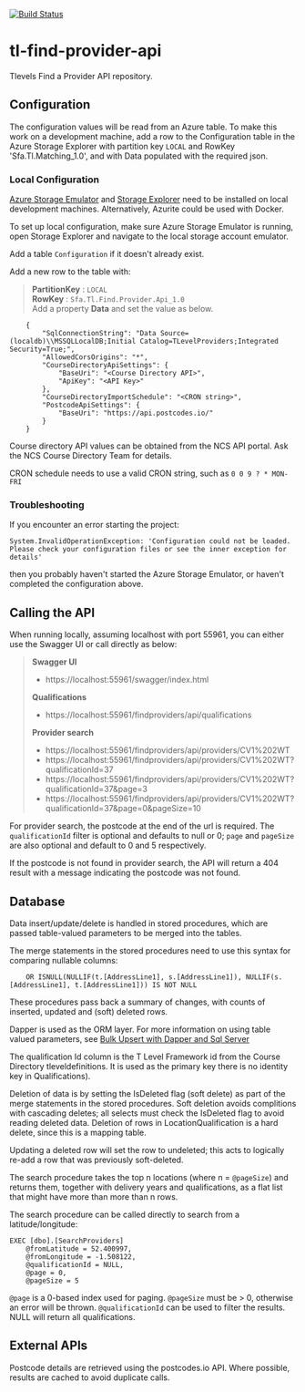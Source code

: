 [![Build Status](https://dev.azure.com/dfe-ssp/S126-Tlevelservice/_apis/build/status/S126-TL/Find%20Provider%20API/tl-find-provider-api?repoName=SkillsFundingAgency%2Ftl-find-provider-api&branchName=main)](https://dev.azure.com/dfe-ssp/S126-Tlevelservice/_build/latest?definitionId=1184&repoName=SkillsFundingAgency%2Ftl-find-provider-api&branchName=main)

# tl-find-provider-api

Tlevels Find a Provider API repository.


## Configuration

The configuration values will be read from an Azure table. To make this work on a development machine, add a row to the Configuration table in the Azure Storage Explorer with partition key `LOCAL` and RowKey 'Sfa.Tl.Matching_1.0', and with Data populated with the required json.

### Local Configuration

[Azure Storage Emulator](https://docs.microsoft.com/en-us/azure/storage/common/storage-use-emulator) 
and [Storage Explorer](https://azure.microsoft.com/en-us/features/storage-explorer/) 
need to be installed on local development machines. Alternatively, Azurite could be used with Docker.

To set up local configuration, make sure Azure Storage Emulator is running, 
open Storage Explorer and navigate to the local storage account emulator.

Add a table `Configuration` if it doesn't already exist.

Add a new row to the table with:
> **PartitionKey** : `LOCAL`  
> **RowKey** : `Sfa.Tl.Find.Provider.Api_1.0`  
> Add a property **Data** and set the value as below.  
> 
```
    {
        "SqlConnectionString": "Data Source=(localdb)\\MSSQLLocalDB;Initial Catalog=TLevelProviders;Integrated Security=True;",
        "AllowedCorsOrigins": "*",
        "CourseDirectoryApiSettings": {
            "BaseUri": "<Course Directory API>",
            "ApiKey": "<API Key>"
        },
        "CourseDirectoryImportSchedule": "<CRON string>",
        "PostcodeApiSettings": {
            "BaseUri": "https://api.postcodes.io/"
        }
    }
```

Course directory API values can be obtained from the NCS API portal. Ask the NCS Course Directory Team for details.
        
CRON schedule needs to use a valid CRON string, such as `0 0 9 ? * MON-FRI`

### Troubleshooting

If you encounter an error starting the project:
```
System.InvalidOperationException: 'Configuration could not be loaded. Please check your configuration files or see the inner exception for details'
```
then you probably haven't started the Azure Storage Emulator, or haven't completed the configuration above.


## Calling the API

When running locally, assuming localhost with port 55961, you can either use the Swagger UI or call directly as below:

> **Swagger UI**
> - https://localhost:55961/swagger/index.html
> 
> **Qualifications**
> - https://localhost:55961/findproviders/api/qualifications
> 
> **Provider search**
> - https://localhost:55961/findproviders/api/providers/CV1%202WT
> - https://localhost:55961/findproviders/api/providers/CV1%202WT?qualificationId=37
> - https://localhost:55961/findproviders/api/providers/CV1%202WT?qualificationId=37&page=3
> - https://localhost:55961/findproviders/api/providers/CV1%202WT?qualificationId=37&page=0&pageSize=10

For provider search, the postcode at the end of the url is required. 
The `qualificationId` filter is optional and defaults to null or 0; 
`page` and `pageSize` are also optional and default to 0 and 5 respectively.

If the postcode is not found in provider search, the API will return a 404 result with a message indicating the postcode was not found.


## Database

Data insert/update/delete is handled in stored procedures, which are passed table-valued parameters 
to be merged into the tables. 

The merge statements in the stored procedures need to use this syntax for comparing nullable columns:
```
    OR ISNULL(NULLIF(t.[AddressLine1], s.[AddressLine1]), NULLIF(s.[AddressLine1], t.[AddressLine1])) IS NOT NULL
```

These procedures pass back a summary of changes, with counts of inserted, updated and (soft) deleted rows.

Dapper is used as the ORM layer. For more information on using table valued parameters, see [Bulk Upsert with Dapper and Sql Server](https://blog.schroederspace.com/tumbleweed-technology/bulk-upsert-with-dapper-and-sql-server)

The qualification Id column is the T Level Framework id from the Course Directory tleveldefinitions. 
It is used as the primary key there is no identity key in Qualifications).

Deletion of data is by setting the IsDeleted flag (soft delete) as part of the merge statements in the stored procedures. 
Soft deletion avoids complitions with cascading deletes; all selects must check the IsDeleted flag to avoid reading deleted data.
Deletion of rows in LocationQualification is a hard delete, since this is a mapping table.

Updating a deleted row will set the row to undeleted; this acts to logically re-add a row that was previously soft-deleted.

The search procedure takes the top n locations (where n = `@pageSize`) and returns them, together with 
delivery years and qualifications, as a flat list that might have more than more than n rows.

The search procedure can be called directly to search from a latitude/longitude:
```
EXEC [dbo].[SearchProviders]
	@fromLatitude = 52.400997,
	@fromLongitude = -1.508122,
	@qualificationId = NULL,
	@page = 0,
	@pageSize = 5
```
`@page` is a 0-based index used for paging.
`@pageSize` must be > 0, otherwise an error will be thrown.
`@qualificationId` can be used to filter the results. NULL will return all qualifications.


## External APIs

Postcode details are retrieved using the postcodes.io API. Where possible,
results are cached to avoid duplicate calls.

